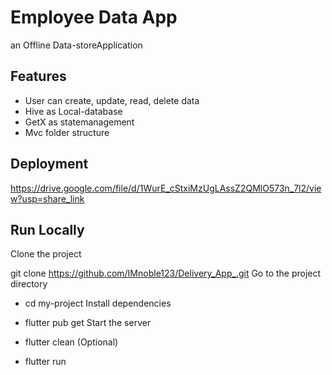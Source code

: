 # Employee Data App
an Offline Data-storeApplication

## Features
- User can create, update, read, delete data
- Hive as Local-database
- GetX as statemanagement
- Mvc folder structure
## Deployment
https://drive.google.com/file/d/1WurE_cStxiMzUgLAssZ2QMlO573n_7l2/view?usp=share_link

## Run Locally
Clone the project

git clone https://github.com/IMnoble123/Delivery_App_.git
Go to the project directory

-  cd my-project
   Install dependencies

-  flutter pub get
   Start the server
   
-  flutter clean (Optional)

-  flutter run
